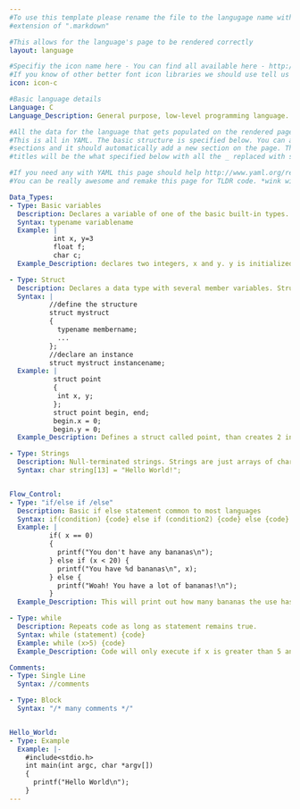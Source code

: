 ```yaml
---
#To use this template please rename the file to the langugage name with the
#extension of ".markdown"

#This allows for the language's page to be rendered correctly
layout: language

#Specifiy the icon name here - You can find all available here - http://mfizz.com/oss/font-mfizz
#If you know of other better font icon libraries we should use tell us
icon: icon-c

#Basic language details
Language: C
Language_Description: General purpose, low-level programming language.

#All the data for the language that gets populated on the rendered page
#This is all in YAML. The basic structure is specified below. You can add new
#sections and it should automatically add a new section on the page. The section
#titles will be the what specified below with all the _ replaced with spaces.

#If you need any with YAML this page should help http://www.yaml.org/refcard.html
#You can be really awesome and remake this page for TLDR code. *wink wink*

Data_Types:
- Type: Basic variables
  Description: Declares a variable of one of the basic built-in types.
  Syntax: typename variablename
  Example: |
           int x, y=3
           float f;
           char c;
  Example_Description: declares two integers, x and y. y is initialized to 3. declares a floating point variable, f and a char(1 byte) variable c.

- Type: Struct
  Description: Declares a data type with several member variables. Structs are used to group variables together.
  Syntax: |
          //define the structure
          struct mystruct
          {
            typename membername;
            ...
          };
          //declare an instance
          struct mystruct instancename;
  Example: |
           struct point
           {
            int x, y;
           };
           struct point begin, end;
           begin.x = 0;
           begin.y = 0;
  Example_Description: Defines a struct called point, than creates 2 instances, called begin and end. The x and y members of begin are then set to 0.

- Type: Strings
  Description: Null-terminated strings. Strings are just arrays of chars
  Syntax: char string[13] = "Hello World!";


Flow_Control:
- Type: "if/else if /else"
  Description: Basic if else statement common to most languages
  Syntax: if(condition) {code} else if (condition2) {code} else {code}
  Example: |
          if( x == 0)
          {
            printf("You don't have any bananas\n");
          } else if (x < 20) {
            printf("You have %d bananas\n", x);
          } else {
            printf("Woah! You have a lot of bananas!\n");
          }
  Example_Description: This will print out how many bananas the use has (see printf for more info).

- Type: while
  Description: Repeats code as long as statement remains true.
  Syntax: while (statement) {code}
  Example: while (x>5) {code}
  Example_Description: Code will only execute if x is greater than 5 and will keep looping until x isn't greater than 5.

Comments:
- Type: Single Line
  Syntax: //comments

- Type: Block
  Syntax: "/* many comments */"


Hello_World:
- Type: Example
  Example: |-
    #include<stdio.h>
    int main(int argc, char *argv[])
    {
      printf("Hello World\n");
    }
---
```

